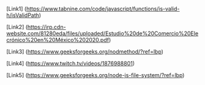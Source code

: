 [Link1] (https://www.tabnine.com/code/javascript/functions/is-valid-h/isValidPath)

[Link2] (https://irp.cdn-website.com/81280eda/files/uploaded/Estudio%20de%20Comercio%20Elecrónico%20en%20México%202020.pdf)

[Link3] (https://www.geeksforgeeks.org/nodmethod/?ref=lbp)

[Link4] (https://www.twitch.tv/videos/1876988801)

[Link5] (https://www.geeksforgeeks.org/node-js-file-system/?ref=lbp)